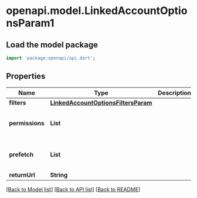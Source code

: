 # openapi.model.LinkedAccountOptionsParam1

## Load the model package
```dart
import 'package:openapi/api.dart';
```

## Properties
Name | Type | Description | Notes
------------ | ------------- | ------------- | -------------
**filters** | [**LinkedAccountOptionsFiltersParam**](LinkedAccountOptionsFiltersParam.md) |  | [optional] 
**permissions** | **List<String>** |  | [optional] [default to const []]
**prefetch** | **List<String>** |  | [optional] [default to const []]
**returnUrl** | **String** |  | [optional] 

[[Back to Model list]](../README.md#documentation-for-models) [[Back to API list]](../README.md#documentation-for-api-endpoints) [[Back to README]](../README.md)


